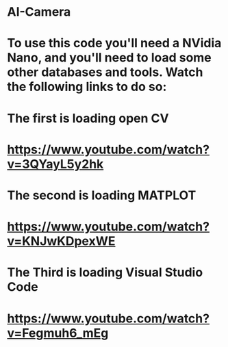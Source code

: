 # AI-Camera
# To use this code you'll need a NVidia Nano, and you'll need to load some other databases and tools.  Watch the following links to do so:
# The first is loading open CV
# https://www.youtube.com/watch?v=3QYayL5y2hk
# The second is loading MATPLOT
# https://www.youtube.com/watch?v=KNJwKDpexWE
# The Third is loading Visual Studio Code
# https://www.youtube.com/watch?v=Fegmuh6_mEg
